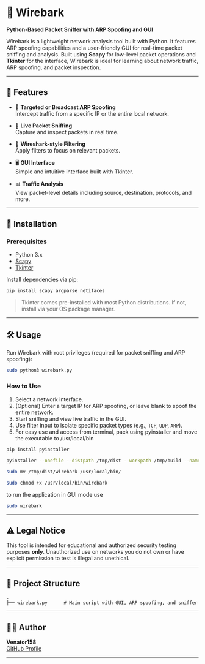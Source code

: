 
# 🐍 Wirebark  
**Python-Based Packet Sniffer with ARP Spoofing and GUI**

Wirebark is a lightweight network analysis tool built with Python. It features ARP spoofing capabilities and a user-friendly GUI for real-time packet sniffing and analysis. Built using **Scapy** for low-level packet operations and **Tkinter** for the interface, Wirebark is ideal for learning about network traffic, ARP spoofing, and packet inspection.

---

## 🔧 Features

- 🎯 **Targeted or Broadcast ARP Spoofing**  
  Intercept traffic from a specific IP or the entire local network.

- 📡 **Live Packet Sniffing**  
  Capture and inspect packets in real time.

- 🧠 **Wireshark-style Filtering**  
  Apply filters to focus on relevant packets.

- 🖥️ **GUI Interface**  
  Simple and intuitive interface built with Tkinter.

- 📊 **Traffic Analysis**  
  View packet-level details including source, destination, protocols, and more.

---

## 🚀 Installation

### Prerequisites

- Python 3.x
- [Scapy](https://pypi.org/project/scapy/)
- [Tkinter](https://docs.python.org/3/library/tkinter.html)

Install dependencies via pip:

```bash
pip install scapy argparse netifaces
```

> Tkinter comes pre-installed with most Python distributions. If not, install via your OS package manager.

---

## 🛠️ Usage

Run Wirebark with root privileges (required for packet sniffing and ARP spoofing):

```bash
sudo python3 wirebark.py
```

### How to Use

1. Select a network interface.
2. (Optional) Enter a target IP for ARP spoofing, or leave blank to spoof the entire network.
3. Start sniffing and view live traffic in the GUI.
4. Use filter input to isolate specific packet types (e.g., `TCP`, `UDP`, `ARP`).
5. For easy use and access from terminal, pack using pyinstaller and move the executable to /usr/local/bin
```bash
pip install pyinstaller
```
```bash
pyinstaller --onefile --distpath /tmp/dist --workpath /tmp/build --name wirebark wirebark.py
```
```bash
sudo mv /tmp/dist/wirebark /usr/local/bin/
```
```bash
sudo chmod +x /usr/local/bin/wirebark
```
to run the application in GUI mode use
```bash
sudo wirebark
```
---

## ⚠️ Legal Notice

This tool is intended for educational and authorized security testing purposes **only**. Unauthorized use on networks you do not own or have explicit permission to test is illegal and unethical.

---

## 📁 Project Structure

```
.
├── wirebark.py      # Main script with GUI, ARP spoofing, and sniffer
```

---

## 🧑‍💻 Author

**Venator158**  
[GitHub Profile](https://github.com/venator158)

---

